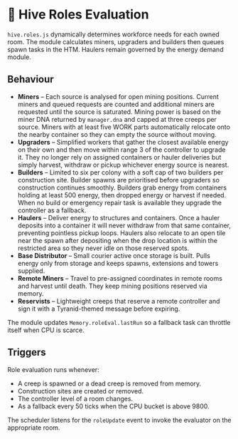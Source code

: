 # 🐜 Hive Roles Evaluation

`hive.roles.js` dynamically determines workforce needs for each owned room. The module
calculates miners, upgraders and builders then queues spawn tasks in the HTM.
Haulers remain governed by the energy demand module.

## Behaviour

 - **Miners** – Each source is analysed for open mining positions. Current miners
   and queued requests are counted and additional miners are requested until the
   source is saturated. Mining power is based on the miner DNA returned by
   `manager.dna` and capped at three creeps per source. Miners with at least five
   WORK parts automatically relocate onto the nearby container so they can empty
   the source without moving.
 - **Upgraders** – Simplified workers that gather the closest available energy
   on their own and then move within range&nbsp;3 of the controller to upgrade
   it. They no longer rely on assigned containers or hauler deliveries but
   simply harvest, withdraw or pickup whichever energy source is nearest.
- **Builders** – Limited to six per colony with a soft cap of two builders per
   construction site. Builder spawns are prioritised before upgraders so
   construction continues smoothly. Builders grab energy from containers holding
   at least 500 energy, then dropped energy or harvest if needed. When no build
   or emergency repair task is available they upgrade the controller as a
   fallback.
- **Haulers** – Deliver energy to structures and containers. Once a hauler
  deposits into a container it will never withdraw from that same container,
  preventing pointless pickup loops.
  Haulers also relocate to an open tile near the spawn after depositing when
  the drop location is within the restricted area so they never idle on those
  reserved spots.
- **Base Distributor** – Small courier active once storage is built. Pulls energy
  only from storage and keeps spawns, extensions and towers supplied.
- **Remote Miners** – Travel to pre-assigned coordinates in remote rooms and
  harvest until death. They keep mining positions reserved via memory.
- **Reservists** – Lightweight creeps that reserve a remote controller and sign
  it with a Tyranid-themed message before expiring.

The module updates `Memory.roleEval.lastRun` so a fallback task can throttle
itself when CPU is scarce.

## Triggers

Role evaluation runs whenever:

- A creep is spawned or a dead creep is removed from memory.
- Construction sites are created or removed.
- The controller level of a room changes.
- As a fallback every 50 ticks when the CPU bucket is above 9800.

The scheduler listens for the `roleUpdate` event to invoke the evaluator on the
appropriate room.
